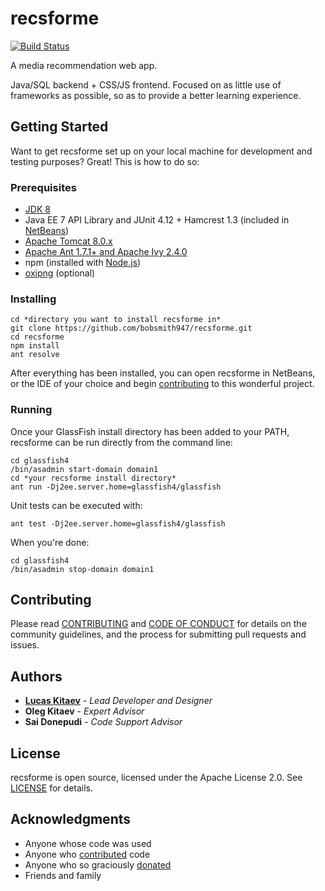 # recsforme

[![Build Status](https://travis-ci.org/bobsmith947/recsforme.svg?branch=master)](https://travis-ci.org/bobsmith947/recsforme)

A media recommendation web app.

Java/SQL backend + CSS/JS frontend. Focused on as little use of frameworks as possible, so as to provide a better learning experience.

## Getting Started

Want to get recsforme set up on your local machine for development and testing purposes? Great! This is how to do so:

### Prerequisites

* [JDK 8](http://www.oracle.com/technetwork/java/javase/downloads/jdk8-downloads-2133151.html)
* Java EE 7 API Library and JUnit 4.12 + Hamcrest 1.3 (included in [NetBeans](https://netbeans.org/downloads/))
* [Apache Tomcat 8.0.x](https://tomcat.apache.org/download-80.cgi)
* [Apache Ant 1.7.1+ and Apache Ivy 2.4.0](https://ant.apache.org/)
* npm (installed with [Node.js](https://nodejs.org/en/download/))
* [oxipng](https://github.com/shssoichiro/oxipng) (optional)

### Installing

    cd *directory you want to install recsforme in*
    git clone https://github.com/bobsmith947/recsforme.git
    cd recsforme
    npm install
    ant resolve

After everything has been installed, you can open recsforme in NetBeans, or the IDE of your choice and begin [contributing](#contributing) to this wonderful project.

### Running

Once your GlassFish install directory has been added to your PATH, recsforme can be run directly from the command line:

    cd glassfish4
    /bin/asadmin start-domain domain1
    cd *your recsforme install directory*
    ant run -Dj2ee.server.home=glassfish4/glassfish

Unit tests can be executed with:

    ant test -Dj2ee.server.home=glassfish4/glassfish

When you're done:

    cd glassfish4
    /bin/asadmin stop-domain domain1

## Contributing

Please read [CONTRIBUTING](./CONTRIBUTING.md) and [CODE OF CONDUCT](./CODE_OF_CONDUCT.md) for details on the community guidelines, and the process for submitting pull requests and issues.

## Authors

* **[Lucas Kitaev](https://github.com/bobsmith947)** - *Lead Developer and Designer*
* **Oleg Kitaev** - *Expert Advisor*
* **Sai Donepudi** - *Code Support Advisor*

## License

recsforme is open source, licensed under the Apache License 2.0. See [LICENSE](./LICENSE) for details.

## Acknowledgments

* Anyone whose code was used
* Anyone who [contributed](https://github.com/bobsmith947/recsforme/contributors) code
* Anyone who so graciously [donated](https://bobsmith947.github.io/donate.html)
* Friends and family
